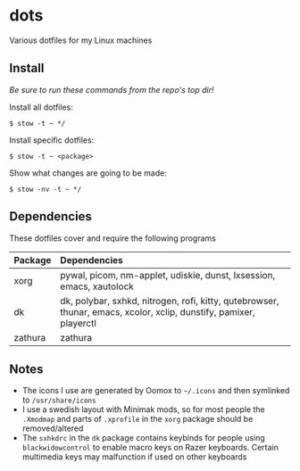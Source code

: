 # dots

Various dotfiles for my Linux machines

## Install

*Be sure to run these commands from the repo's top dir!*

Install all dotfiles:

```
$ stow -t ~ */
```

Install specific dotfiles:

```
$ stow -t ~ <package>
```

Show what changes are going to be made:

```
$ stow -nv -t ~ */
```

## Dependencies

These dotfiles cover and require the following programs

| Package | Dependencies |
|:--|:--|
| xorg | pywal, picom, nm-applet, udiskie, dunst, lxsession, emacs, xautolock |
| dk | dk, polybar, sxhkd, nitrogen, rofi, kitty, qutebrowser, thunar, emacs, xcolor, xclip, dunstify, pamixer, playerctl |
| zathura | zathura |

## Notes

- The icons I use are generated by Oomox to `~/.icons` and then symlinked to `/usr/share/icons`
- I use a swedish layout with Minimak mods, so for most people the `.Xmodmap` and parts of `.xprofile` in the `xorg` package should be removed/altered
- The `sxhkdrc` in the `dk` package contains keybinds for people using `blackwidowcontrol` to enable macro keys on Razer keyboards. Certain multimedia keys may malfunction if used on other keyboards
